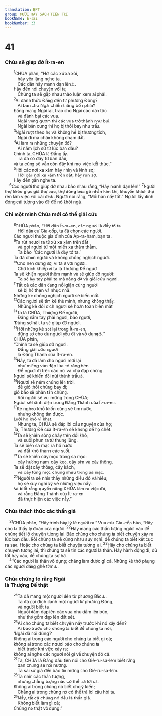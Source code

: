 ```yaml
---
translation: BPT
group: MƯỜI BẢY SÁCH TIÊN TRI
bookName: Ê-sai 
bookNumber: 23
---
```


<div class="title"><h1>41</h1><h3>Chúa sẽ giúp đỡ Ít-ra-en</h3></div>
<span class="verse es_41_1">  <sup>1</sup>CHÚA phán, “Hỡi các xứ xa xôi,<br/>   hãy yên lặng nghe ta.<br/>   Các dân hãy mạnh dạn lên<a data-toggle="tooltip" data-placement="bottom" title="Hay “hãy can đảm lên.” Xem Ê-sai 40:31.">⚓</a>.<br/>  Hãy đến nói chuyện với ta;<br/>   Chúng ta sẽ gặp nhau thảo luận xem ai phải.<br/></span>
<span class="verse es_41_2">  <sup>2</sup>Ai đánh thức Đấng đến từ phương Đông?<br/>   Ai ban cho Ngài chiến thắng bốn phía?<br/>  Đấng mang Ngài lại, trao cho Ngài các dân tộc<br/>   và đánh bại các vua.<br/>   Ngài vung gươm thì các vua trở thành như bụi.<br/>   Ngài bắn cung thì họ bị thổi bay như trấu.<br/></span>
<span class="verse es_41_3">  <sup>3</sup>Ngài rượt theo họ và không hề bị thương tích,<br/>   Ngài đi mà chân không chạm đất.<br/></span>
<span class="verse es_41_4">  <sup>4</sup>Ai làm ra những chuyện đó?<br/>   Ai nắm lịch sử từ lúc ban đầu?<br/>  Chính ta, CHÚA là Đấng ấy.<br/>   Ta đã có đây từ ban đầu,<br/>  và ta cũng sẽ vẫn còn đây khi mọi việc kết thúc.”<br/></span>
<span class="verse es_41_5">  <sup>5</sup>Hỡi các nơi xa xăm hãy nhìn và kinh sợ;<br/>   Hỡi các nơi xa xăm trên đất, hãy run sợ.<br/>  Hãy đến gần nghe ta.<br/></span>
<span class="verse es_41_6"> <sup>6</sup>Các người thợ giúp đỡ nhau bảo nhau rằng, “Hãy mạnh dạn lên!”</span>
<span class="verse es_41_7"><sup>7</sup>Người thợ khéo giục giã thợ bạc, thợ dùng búa gõ nhẵn kim khí, khuyến khích thợ rèn làm việc với cái đe<a data-toggle="tooltip" data-placement="bottom" title="Một khối thép nặng, phẳng mặt mà thở rèn đặt sắt nóng lên để đập thành hình dạng người ấy muốn.">⚓</a>. Người nói rằng, “Mối hàn nầy tốt.” Người lấy đinh đóng cái tượng vào đế để nó khỏi ngã.<br/></span>
<div class="title"><h3>Chỉ một mình Chúa mới có thể giải cứu</h3></div>
<span class="verse es_41_8">  <sup>8</sup>CHÚA phán, “Hỡi dân Ít-ra-en, các ngươi là đầy tớ ta.<br/>   Hỡi dân cư Gia-cốp, ta đã chọn các ngươi.<br/>  Các ngươi thuộc gia đình của Áp-ra-ham, bạn ta.<br/></span>
<span class="verse es_41_9">  <sup>9</sup>Ta rút ngươi ra từ xứ xa xăm trên đất<br/>   và gọi ngươi từ một miền xa thăm thẳm.<br/>   Ta bảo, ‘Các ngươi là đầy tớ ta.’<br/>  Ta đã chọn ngươi và không chống nghịch ngươi.<br/></span>
<span class="verse es_41_10">  <sup>10</sup>Cho nên đừng sợ, vì ta ở với ngươi.<br/>   Chớ kinh khiếp vì ta là Thượng Đế ngươi.<br/>  Ta sẽ khiến ngươi thêm mạnh và sẽ giúp đỡ ngươi;<br/>   Ta sẽ lấy tay phải ta mà nâng đỡ và giải cứu ngươi.<br/></span>
<span class="verse es_41_11">  <sup>11</sup>Tất cả các dân đang nổi giận cùng ngươi<br/>   sẽ bị hổ thẹn và nhục nhã.<br/>  Những kẻ chống nghịch ngươi sẽ biến mất.<br/></span>
<span class="verse es_41_12">  <sup>12</sup>Các ngươi sẽ tìm kẻ thù mình, nhưng không thấy.<br/>   Những kẻ đối địch ngươi sẽ hoàn toàn biến mất.<br/></span>
<span class="verse es_41_13">  <sup>13</sup>Ta là CHÚA, Thượng Đế ngươi,<br/>   Đấng nắm tay phải ngươi, bảo ngươi,<br/>  ‘Đừng sợ hãi, ta sẽ giúp đỡ ngươi.’<br/></span>
<span class="verse es_41_14">  <sup>14</sup>Hỡi những kẻ sót lại trong Ít-ra-en,<br/>   đừng sợ cho dù ngươi yếu ớt và vô dụng<a data-toggle="tooltip" data-placement="bottom" title="Nguyên văn, “như sâu bọ.”">⚓</a>.”<br/>  CHÚA phán,<br/>  “Chính ta sẽ giúp đỡ ngươi.<br/>   Đấng giải cứu ngươi<br/>   là Đấng Thánh của Ít-ra-en.<br/></span>
<span class="verse es_41_15">  <sup>15</sup>Nầy, ta đã làm cho ngươi mới lại<br/>   như miếng ván đập lúa có răng bén.<br/>   Để ngươi đi trên các núi và chà đạp chúng.<br/>  Ngươi sẽ khiến đồi núi thành trấu<a data-toggle="tooltip" data-placement="bottom" title="Dấu hiệu về sức mạnh của các kẻ thù dân Ít-ra-en.">⚓</a>.<br/></span>
<span class="verse es_41_16">  <sup>16</sup>Ngươi sẽ ném chúng lên trời,<br/>   để gió thổi chúng bay đi;<br/>  gió bão sẽ phân tán chúng.<br/>   Rồi ngươi sẽ vui mừng trong CHÚA;<br/>  Ngươi sẽ hãnh diện trong Đấng Thánh của Ít-ra-en.<br/></span>
<span class="verse es_41_17">  <sup>17</sup>Kẻ nghèo khổ khốn cùng sẽ tìm nước,<br/>   nhưng không tìm được.<br/>  Lưỡi họ khô vì khát.<br/>   Nhưng ta, CHÚA sẽ đáp lời cầu nguyện của họ;<br/>  Ta, Thượng Đế của Ít-ra-en sẽ không để họ chết.<br/></span>
<span class="verse es_41_18">  <sup>18</sup>Ta sẽ khiến sông chảy trên đồi khô,<br/>   và suối phun ra từ thung lũng.<br/>  Ta sẽ biến sa mạc ra hồ nước<br/>   và đất khô thành các suối.<br/></span>
<span class="verse es_41_19">  <sup>19</sup>Ta sẽ khiến cây mọc trong sa mạc:<br/>   cây hương nam, cây keo, cây sim và cây thông.<br/>  Ta sẽ đặt cây thông, cây bách,<br/>   và cây tùng mọc chung nhau trong sa mạc.<br/></span>
<span class="verse es_41_20">  <sup>20</sup>Người ta sẽ nhìn thấy những điều đó và hiểu;<br/>   họ sẽ suy nghĩ kỹ về những việc nầy.<br/>  Và biết rằng quyền năng CHÚA làm ra việc đó,<br/>   và rằng Đấng Thánh của Ít-ra-en<br/>   đã thực hiện các việc nầy.”<br/></span>
<div class="title"><h3>Chúa thách thức các thần giả</h3></div>
<span class="verse es_41_21"> <sup>21</sup>CHÚA phán, “Hãy trình bày lý lẽ ngươi ra.” Vua của Gia-cốp bảo, “Hãy cho ta thấy lý đoán của ngươi.</span>
<span class="verse es_41_22"><sup>22</sup>Hãy mang các thần tượng ngươi vào để chúng tiết lộ chuyện tương lai. Bảo chúng cho chúng ta biết chuyện xảy ra lúc ban đầu. Rồi chúng ta sẽ cùng nhau suy nghĩ, để chúng ta biết kết cục ra sao. Hoặc cho chúng ta biết chuyện tương lai.</span>
<span class="verse es_41_23"><sup>23</sup>Hãy cho chúng ta biết chuyện tương lai, thì chúng ta sẽ tin các ngươi là thần. Hãy hành động đi, dù tốt hay xấu, để chúng ta sợ hãi.<br/></span>
<span class="verse es_41_24"> <sup>24</sup>Các ngươi là thần vô dụng; chẳng làm được gì cả. Những kẻ thờ phụng các ngươi đáng ghê tởm<a data-toggle="tooltip" data-placement="bottom" title="Hay “là những người ngu ngốc.” Từ ngữ nầy thường hay dùng trong tiếng Hê-bơ-rơ để mô tả những thần tượng và việc xấu xa mà Thượng Đế ghét.">⚓</a>.<br/></span>
<div class="title"><h3>Chúa chứng tỏ rằng Ngài<br/>là Thượng Đế thật</h3></div>
<span class="verse es_41_25">  <sup>25</sup>Ta đã mang một người đến từ phương Bắc<a data-toggle="tooltip" data-placement="bottom" title="Đây có thể là Xi-ru, vua Ba-tư. Ông ta trị vì khoảng năm 550–530 trước Công nguyên.">⚓</a>.<br/>   Ta đã gọi đích danh một người từ phương Đông,<br/>   và người biết ta.<br/>   Người dẫm đạp lên các vua như dẫm lên bùn,<br/>   như thợ gốm đạp lên đất sét.<br/></span>
<span class="verse es_41_26">  <sup>26</sup>Ai cho chúng ta biết chuyện nầy trước khi nó xảy đến?<br/>   Ai báo trước cho chúng ta biết để chúng ta nói,<br/>  ‘Ngài đã nói đúng’?<br/>  Không ai trong các ngươi cho chúng ta biết gì cả;<br/>  không ai trong các ngươi bảo cho chúng ta<br/>   biết trước khi việc xảy ra;<br/>  không ai nghe các ngươi nói gì về chuyện đó cả.<br/></span>
<span class="verse es_41_27">  <sup>27</sup>Ta, CHÚA là Đấng đầu tiên nói cho Giê-ru-sa-lem biết rằng<br/>   dân chúng sẽ hồi hương.<br/>   Ta sai sứ giả đến báo tin mừng cho Giê-ru-sa-lem.<br/></span>
<span class="verse es_41_28">  <sup>28</sup>Ta nhìn các thần tượng,<br/>   nhưng chẳng tượng nào có thể trả lời cả.<br/>  Không ai trong chúng nó biết cho ý kiến;<br/>   Chẳng ai trong chúng nó có thể trả lời câu hỏi ta.<br/></span>
<span class="verse es_41_29">  <sup>29</sup>Nầy, tất cả chúng nó đều là thần giả.<br/>   Không biết làm gì cả;<br/>  Chúng nó thật vô dụng.”<br/></span>
